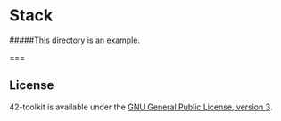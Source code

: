 Stack
=======


#####This directory is an example.


===
## License

42-toolkit is available under the [GNU General Public License, version 3](LICENSE).
